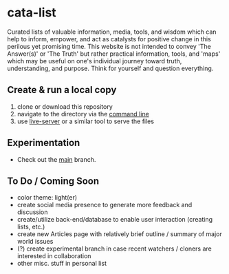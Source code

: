 # cata-list
Curated lists of valuable information, media, tools, and wisdom which can help to inform, empower, and act as catalysts for positive change in this perilous yet promising time. This website is not intended to convey 'The Answer(s)' or 'The Truth' but rather practical information, tools, and 'maps' which may be useful on one's individual journey toward truth, understanding, and purpose. Think for yourself and question everything.

## Create & run a local copy
1. clone or download this repository
2. navigate to the directory via the [command line](https://cmder.net/)
3. use [live-server](https://github.com/tapio/live-server) or a similar tool to serve the files

## Experimentation
- Check out the [main](https://github.com/cata-list/cata-list_main) branch. 

## To Do / Coming Soon
- color theme: light(er)
- create social media presence to generate more feedback and discussion
- create/utilize back-end/database to enable user interaction (creating lists, etc.)
- create new Articles page with relatively brief outline / summary of major world issues
- (?) create experimental branch in case recent watchers / cloners are interested in collaboration
- other misc. stuff in personal list